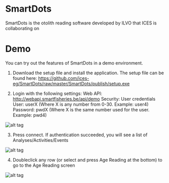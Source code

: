 # SmartDots
SmartDots is the otolith reading software developed by ILVO that ICES is collaborating on

# Demo
You can try out the features of SmartDots in a demo environment.

1. Download the setup file and install the application. The setup file can be found here:
https://github.com/ices-eg/SmartDots/raw/master/SmartDots/publish/setup.exe

2. Login with the following settings:
Web API: http://webapi.smartfisheries.be/api/demo
Security: User credentials
User: userX   (Where X is any number from 0-30. Example: user4)
Password: pwdX (Where X is the same number used for the user. Example: pwd4)

![alt tag](http://193.190.112.136/smartdots/smartdots-login-demo.PNG "SmartDots login")

3. Press connect. If authentication succeeded, you will see a list of Analyses/Activities/Events

![alt tag](http://193.190.112.136/smartdots/smartdots-activities-demo.PNG "SmartDots login")

4. Doubleclick any row (or select and press Age Reading at the bottom) to go to the Age Reading screen

![alt tag](http://193.190.112.136/smartdots/smartdots-agereading-demo.PNG "SmartDots login")
